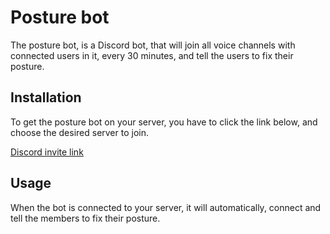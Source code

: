# Posture bot

The posture bot, is a Discord bot, that will join all voice channels with connected users in it, every 30 minutes, and tell the users to fix their posture.

## Installation

To get the posture bot on your server, you have to click the link below, and choose the desired server to join.

[Discord invite link](https://discord.com/api/oauth2/authorize?client_id=765303246943420516&scope=bot&permissions=3146752)

## Usage

When the bot is connected to your server, it will automatically, connect and tell the members to fix their posture.
